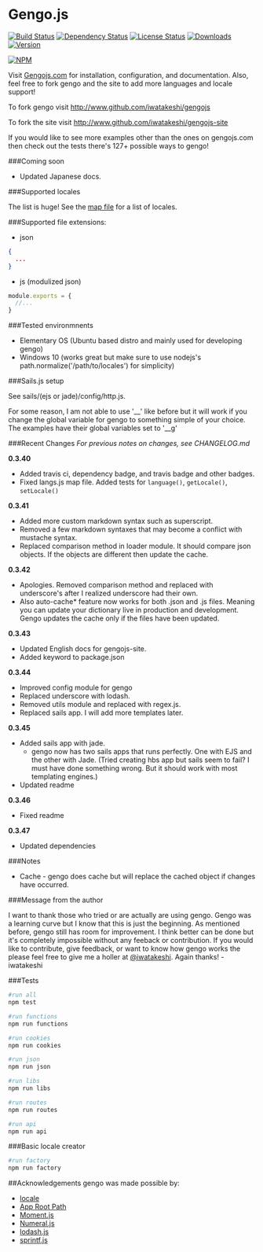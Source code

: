 Gengo.js  
========

[![Build Status](https://travis-ci.org/iwatakeshi/gengojs.svg?branch=master)](https://travis-ci.org/iwatakeshi/gengojs)  [![Dependency Status](https://david-dm.org/iwatakeshi/gengojs.png)](https://github.com/iwatakeshi/gengojs/blob/master/package.json) [![License Status](http://img.shields.io/npm/l/gengojs.svg)](https://github.com/iwatakeshi/gengojs/blob/master/LICENSE) [![Downloads](http://img.shields.io/npm/dm/gengojs.svg)]() [![Version](http://img.shields.io/npm/v/gengojs.svg)]()

[![NPM](https://nodei.co/npm/gengojs.png?downloads=true&downloadRank=true&stars=true)](https://nodei.co/npm/gengojs/)



Visit [Gengojs.com](http://www.gengojs.com) for installation, configuration, and documentation.
Also, feel free to fork gengo and the site to add more languages and locale support!

To fork gengo visit http://www.github.com/iwatakeshi/gengojs

To fork the site visit http://www.github.com/iwatakeshi/gengojs-site

If you would like to see more examples other than the ones on gengojs.com then check out the tests there's 127+ possible ways to gengo!


###Coming soon
* Updated Japanese docs.

###Supported locales

The list is huge! See the [map file](https://github.com/iwatakeshi/gengojs/blob/master/maps/locales.js) for a list of locales.


###Supported file extensions:

* json

```json
{
  ...
}

```

* js (modulized json)

```js
module.exports = {
  //...
}

```

###Tested environmnents

* Elementary OS (Ubuntu based distro and mainly used for developing gengo)
* Windows 10 (works great but make sure to use nodejs's path.normalize('/path/to/locales') for simplicity)


###Sails.js setup

See sails/(ejs or jade)/config/http.js.

For some reason, I am not able to use '\_\_' like before but it will work if you change the global variable for gengo to something simple of your choice. The examples have their global variables set to '\_\_g'


###Recent Changes
*For previous notes on changes, see CHANGELOG.md*

**0.3.40**

* Added travis ci, dependency badge, and travis badge and other badges.
* Fixed langs.js map file. Added tests for `language()`, `getLocale()`, `setLocale()`

**0.3.41**

* Added more custom markdown syntax such as superscript.
* Removed a few markdown syntaxes that may become a conflict with mustache syntax.
* Replaced comparison method in loader module. It should compare json objects. If the objects are different then update the cache.

**0.3.42**

* Apologies. Removed comparison method and replaced with underscore's after I realized underscore had their own.
* Also auto-cache* feature now works for both .json and .js files. Meaning you can update your dictionary live in production and development. Gengo updates the cache only if the files have been updated.

**0.3.43**

* Updated English docs for gengojs-site.
* Added keyword to package.json

**0.3.44**

* Improved config module for gengo
* Replaced underscore with lodash.
* Removed utils module and replaced with regex.js.
* Replaced sails app. I will add more templates later.

**0.3.45**

* Added sails app with jade.
  * gengo now has two sails apps that runs perfectly. One with EJS and the other with Jade. (Tried creating hbs app but sails seem to fail? I must have done something wrong. But it should work with most templating engines.)
* Updated readme

**0.3.46**

* Fixed readme

**0.3.47**

* Updated dependencies

###Notes

* Cache - gengo does cache but will replace the cached object if changes have occurred.

###Message from the author

I want to thank those who tried or are actually are using gengo. Gengo was a learning curve but I know that this is just the beginning. As mentioned before, gengo still has room for improvement. I think better can be done but it's completely impossible without any feeback or contribution. If you would like to contribute, give feedback, or want to know how gengo works the please feel free to give me a holler at [@iwatakeshi](https://twitter.com/iwatakeshi). Again thanks! - iwatakeshi


###Tests
```bash
#run all
npm test

#run functions
npm run functions

#run cookies
npm run cookies

#run json
npm run json

#run libs
npm run libs

#run routes
npm run routes

#run api
npm run api

```

###Basic locale creator
```bash
#run factory
npm run factory
```

##Acknowledgements
gengo was made possible by:

* [locale](https://github.com/jed/locale)
* [App Root Path](https://github.com/inxilpro/node-app-root-path)
* [Moment.js](https://github.com/moment/moment)
* [Numeral.js](https://github.com/adamwdraper/Numeral-js)
* [lodash.js](https://github.com/lodash/lodash)
* [sprintf.js](https://github.com/alexei/sprintf.js)
